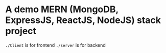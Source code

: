 # A demo MERN (MongoDB, ExpressJS, ReactJS, NodeJS) stack project

`./Client` is for frontend
`./server` is for backend